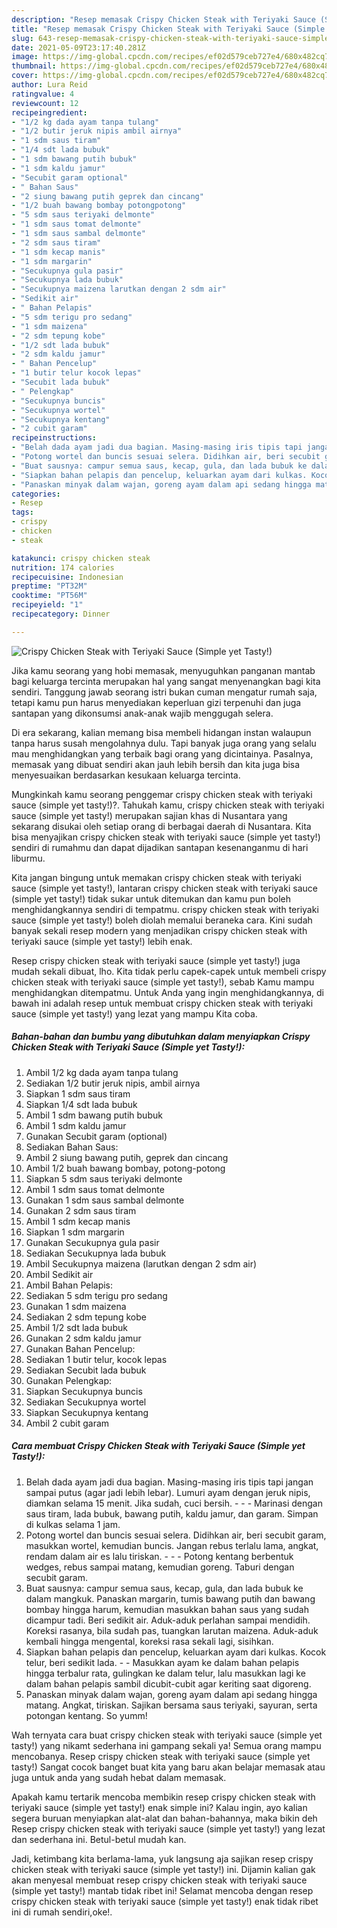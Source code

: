 ```yaml
---
description: "Resep memasak Crispy Chicken Steak with Teriyaki Sauce (Simple yet Tasty!) yang lezat dan Mudah Dibuat"
title: "Resep memasak Crispy Chicken Steak with Teriyaki Sauce (Simple yet Tasty!) yang lezat dan Mudah Dibuat"
slug: 643-resep-memasak-crispy-chicken-steak-with-teriyaki-sauce-simple-yet-tasty-yang-lezat-dan-mudah-dibuat
date: 2021-05-09T23:17:40.281Z
image: https://img-global.cpcdn.com/recipes/ef02d579ceb727e4/680x482cq70/crispy-chicken-steak-with-teriyaki-sauce-simple-yet-tasty-foto-resep-utama.jpg
thumbnail: https://img-global.cpcdn.com/recipes/ef02d579ceb727e4/680x482cq70/crispy-chicken-steak-with-teriyaki-sauce-simple-yet-tasty-foto-resep-utama.jpg
cover: https://img-global.cpcdn.com/recipes/ef02d579ceb727e4/680x482cq70/crispy-chicken-steak-with-teriyaki-sauce-simple-yet-tasty-foto-resep-utama.jpg
author: Lura Reid
ratingvalue: 4
reviewcount: 12
recipeingredient:
- "1/2 kg dada ayam tanpa tulang"
- "1/2 butir jeruk nipis ambil airnya"
- "1 sdm saus tiram"
- "1/4 sdt lada bubuk"
- "1 sdm bawang putih bubuk"
- "1 sdm kaldu jamur"
- "Secubit garam optional"
- " Bahan Saus"
- "2 siung bawang putih geprek dan cincang"
- "1/2 buah bawang bombay potongpotong"
- "5 sdm saus teriyaki delmonte"
- "1 sdm saus tomat delmonte"
- "1 sdm saus sambal delmonte"
- "2 sdm saus tiram"
- "1 sdm kecap manis"
- "1 sdm margarin"
- "Secukupnya gula pasir"
- "Secukupnya lada bubuk"
- "Secukupnya maizena larutkan dengan 2 sdm air"
- "Sedikit air"
- " Bahan Pelapis"
- "5 sdm terigu pro sedang"
- "1 sdm maizena"
- "2 sdm tepung kobe"
- "1/2 sdt lada bubuk"
- "2 sdm kaldu jamur"
- " Bahan Pencelup"
- "1 butir telur kocok lepas"
- "Secubit lada bubuk"
- " Pelengkap"
- "Secukupnya buncis"
- "Secukupnya wortel"
- "Secukupnya kentang"
- "2 cubit garam"
recipeinstructions:
- "Belah dada ayam jadi dua bagian. Masing-masing iris tipis tapi jangan sampai putus (agar jadi lebih lebar). Lumuri ayam dengan jeruk nipis, diamkan selama 15 menit. Jika sudah, cuci bersih.  - Marinasi dengan saus tiram, lada bubuk, bawang putih, kaldu jamur, dan garam. Simpan di kulkas selama 1 jam."
- "Potong wortel dan buncis sesuai selera. Didihkan air, beri secubit garam, masukkan wortel, kemudian buncis. Jangan rebus terlalu lama, angkat, rendam dalam air es lalu tiriskan.  - Potong kentang berbentuk wedges, rebus sampai matang, kemudian goreng. Taburi dengan secubit garam."
- "Buat sausnya: campur semua saus, kecap, gula, dan lada bubuk ke dalam mangkuk. Panaskan margarin, tumis bawang putih dan bawang bombay hingga harum, kemudian masukkan bahan saus yang sudah dicampur tadi. Beri sedikit air. Aduk-aduk perlahan sampai mendidih. Koreksi rasanya, bila sudah pas, tuangkan larutan maizena. Aduk-aduk kembali hingga mengental, koreksi rasa sekali lagi, sisihkan."
- "Siapkan bahan pelapis dan pencelup, keluarkan ayam dari kulkas. Kocok telur, beri sedikit lada. - Masukkan ayam ke dalam bahan pelapis hingga terbalur rata, gulingkan ke dalam telur, lalu masukkan lagi ke dalam bahan pelapis sambil dicubit-cubit agar keriting saat digoreng."
- "Panaskan minyak dalam wajan, goreng ayam dalam api sedang hingga matang. Angkat, tiriskan. Sajikan bersama saus teriyaki, sayuran, serta potongan kentang. So yumm!"
categories:
- Resep
tags:
- crispy
- chicken
- steak

katakunci: crispy chicken steak 
nutrition: 174 calories
recipecuisine: Indonesian
preptime: "PT32M"
cooktime: "PT56M"
recipeyield: "1"
recipecategory: Dinner

---
```



![Crispy Chicken Steak with Teriyaki Sauce (Simple yet Tasty!)](https://img-global.cpcdn.com/recipes/ef02d579ceb727e4/680x482cq70/crispy-chicken-steak-with-teriyaki-sauce-simple-yet-tasty-foto-resep-utama.jpg)

Jika kamu seorang yang hobi memasak, menyuguhkan panganan mantab bagi keluarga tercinta merupakan hal yang sangat menyenangkan bagi kita sendiri. Tanggung jawab seorang istri bukan cuman mengatur rumah saja, tetapi kamu pun harus menyediakan keperluan gizi terpenuhi dan juga santapan yang dikonsumsi anak-anak wajib menggugah selera.

Di era  sekarang, kalian memang bisa membeli hidangan instan walaupun tanpa harus susah mengolahnya dulu. Tapi banyak juga orang yang selalu mau menghidangkan yang terbaik bagi orang yang dicintainya. Pasalnya, memasak yang dibuat sendiri akan jauh lebih bersih dan kita juga bisa menyesuaikan berdasarkan kesukaan keluarga tercinta. 



Mungkinkah kamu seorang penggemar crispy chicken steak with teriyaki sauce (simple yet tasty!)?. Tahukah kamu, crispy chicken steak with teriyaki sauce (simple yet tasty!) merupakan sajian khas di Nusantara yang sekarang disukai oleh setiap orang di berbagai daerah di Nusantara. Kita bisa menyajikan crispy chicken steak with teriyaki sauce (simple yet tasty!) sendiri di rumahmu dan dapat dijadikan santapan kesenanganmu di hari liburmu.

Kita jangan bingung untuk memakan crispy chicken steak with teriyaki sauce (simple yet tasty!), lantaran crispy chicken steak with teriyaki sauce (simple yet tasty!) tidak sukar untuk ditemukan dan kamu pun boleh menghidangkannya sendiri di tempatmu. crispy chicken steak with teriyaki sauce (simple yet tasty!) boleh diolah memalui beraneka cara. Kini sudah banyak sekali resep modern yang menjadikan crispy chicken steak with teriyaki sauce (simple yet tasty!) lebih enak.

Resep crispy chicken steak with teriyaki sauce (simple yet tasty!) juga mudah sekali dibuat, lho. Kita tidak perlu capek-capek untuk membeli crispy chicken steak with teriyaki sauce (simple yet tasty!), sebab Kamu mampu menghidangkan ditempatmu. Untuk Anda yang ingin menghidangkannya, di bawah ini adalah resep untuk membuat crispy chicken steak with teriyaki sauce (simple yet tasty!) yang lezat yang mampu Kita coba.

<!--inarticleads1-->

##### Bahan-bahan dan bumbu yang dibutuhkan dalam menyiapkan Crispy Chicken Steak with Teriyaki Sauce (Simple yet Tasty!):

1. Ambil 1/2 kg dada ayam tanpa tulang
1. Sediakan 1/2 butir jeruk nipis, ambil airnya
1. Siapkan 1 sdm saus tiram
1. Siapkan 1/4 sdt lada bubuk
1. Ambil 1 sdm bawang putih bubuk
1. Ambil 1 sdm kaldu jamur
1. Gunakan Secubit garam (optional)
1. Sediakan  Bahan Saus:
1. Ambil 2 siung bawang putih, geprek dan cincang
1. Ambil 1/2 buah bawang bombay, potong-potong
1. Siapkan 5 sdm saus teriyaki delmonte
1. Ambil 1 sdm saus tomat delmonte
1. Gunakan 1 sdm saus sambal delmonte
1. Gunakan 2 sdm saus tiram
1. Ambil 1 sdm kecap manis
1. Siapkan 1 sdm margarin
1. Gunakan Secukupnya gula pasir
1. Sediakan Secukupnya lada bubuk
1. Ambil Secukupnya maizena (larutkan dengan 2 sdm air)
1. Ambil Sedikit air
1. Ambil  Bahan Pelapis:
1. Sediakan 5 sdm terigu pro sedang
1. Gunakan 1 sdm maizena
1. Sediakan 2 sdm tepung kobe
1. Ambil 1/2 sdt lada bubuk
1. Gunakan 2 sdm kaldu jamur
1. Gunakan  Bahan Pencelup:
1. Sediakan 1 butir telur, kocok lepas
1. Sediakan Secubit lada bubuk
1. Gunakan  Pelengkap:
1. Siapkan Secukupnya buncis
1. Sediakan Secukupnya wortel
1. Siapkan Secukupnya kentang
1. Ambil 2 cubit garam




<!--inarticleads2-->

##### Cara membuat Crispy Chicken Steak with Teriyaki Sauce (Simple yet Tasty!):

1. Belah dada ayam jadi dua bagian. Masing-masing iris tipis tapi jangan sampai putus (agar jadi lebih lebar). Lumuri ayam dengan jeruk nipis, diamkan selama 15 menit. Jika sudah, cuci bersih. -  - - Marinasi dengan saus tiram, lada bubuk, bawang putih, kaldu jamur, dan garam. Simpan di kulkas selama 1 jam.
1. Potong wortel dan buncis sesuai selera. Didihkan air, beri secubit garam, masukkan wortel, kemudian buncis. Jangan rebus terlalu lama, angkat, rendam dalam air es lalu tiriskan. -  - - Potong kentang berbentuk wedges, rebus sampai matang, kemudian goreng. Taburi dengan secubit garam.
1. Buat sausnya: campur semua saus, kecap, gula, dan lada bubuk ke dalam mangkuk. Panaskan margarin, tumis bawang putih dan bawang bombay hingga harum, kemudian masukkan bahan saus yang sudah dicampur tadi. Beri sedikit air. Aduk-aduk perlahan sampai mendidih. Koreksi rasanya, bila sudah pas, tuangkan larutan maizena. Aduk-aduk kembali hingga mengental, koreksi rasa sekali lagi, sisihkan.
1. Siapkan bahan pelapis dan pencelup, keluarkan ayam dari kulkas. Kocok telur, beri sedikit lada. - - Masukkan ayam ke dalam bahan pelapis hingga terbalur rata, gulingkan ke dalam telur, lalu masukkan lagi ke dalam bahan pelapis sambil dicubit-cubit agar keriting saat digoreng.
1. Panaskan minyak dalam wajan, goreng ayam dalam api sedang hingga matang. Angkat, tiriskan. Sajikan bersama saus teriyaki, sayuran, serta potongan kentang. So yumm!




Wah ternyata cara buat crispy chicken steak with teriyaki sauce (simple yet tasty!) yang nikamt sederhana ini gampang sekali ya! Semua orang mampu mencobanya. Resep crispy chicken steak with teriyaki sauce (simple yet tasty!) Sangat cocok banget buat kita yang baru akan belajar memasak atau juga untuk anda yang sudah hebat dalam memasak.

Apakah kamu tertarik mencoba membikin resep crispy chicken steak with teriyaki sauce (simple yet tasty!) enak simple ini? Kalau ingin, ayo kalian segera buruan menyiapkan alat-alat dan bahan-bahannya, maka bikin deh Resep crispy chicken steak with teriyaki sauce (simple yet tasty!) yang lezat dan sederhana ini. Betul-betul mudah kan. 

Jadi, ketimbang kita berlama-lama, yuk langsung aja sajikan resep crispy chicken steak with teriyaki sauce (simple yet tasty!) ini. Dijamin kalian gak akan menyesal membuat resep crispy chicken steak with teriyaki sauce (simple yet tasty!) mantab tidak ribet ini! Selamat mencoba dengan resep crispy chicken steak with teriyaki sauce (simple yet tasty!) enak tidak ribet ini di rumah sendiri,oke!.

